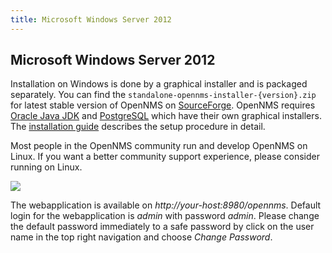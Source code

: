 ```yaml
---
title: Microsoft Windows Server 2012
---
```


## Microsoft Windows Server 2012

Installation on Windows is done by a graphical installer and is packaged separately.
You can find the `standalone-opennms-installer-{version}.zip` for latest stable version of OpenNMS on [SourceForge](http://sourceforge.net/projects/opennms/files/OpenNMS/).
OpenNMS requires [Oracle Java JDK](http://www.oracle.com/technetwork/java/javase/downloads/index.html) and [PostgreSQL](http://www.enterprisedb.com/products-services-training/pgdownload#windows) which have their own graphical installers.
The [installation guide](https://docs.opennms.org/opennms/releases/latest/guide-install/guide-install.html#gi-install-opennms-windows) describes the setup procedure in detail.

<i class="fa fa-info-circle"></i> Most people in the OpenNMS community run and develop OpenNMS on Linux.
If you want a better community support experience, please consider running on Linux.

<img src="../images/windows-install.png" />

<br/>

The webapplication is available on _http://your-host:8980/opennms_.
Default login for the webapplication is _admin_ with password _admin_.
Please change the default password immediately to a safe password by click on the user name in the top right navigation and choose _Change Password_.


